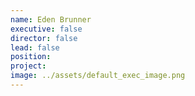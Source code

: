 ```yaml
---
name: Eden Brunner
executive: false
director: false
lead: false
position:  
project:  
image: ../assets/default_exec_image.png
---
```

